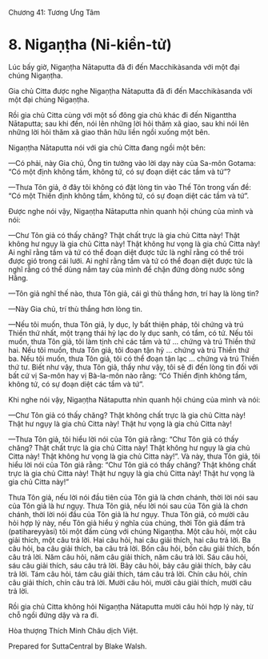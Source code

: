  

Chương 41: Tương Ưng Tâm

# 8\. Nigaṇṭha (Ni-kiền-tử)

Lúc bấy giờ, Nigaṇṭha Nātaputta đã đi đến Macchikàsanda với một đại chúng Nigaṇṭha.

Gia chủ Citta được nghe Nigaṇṭha Nātaputta đã đi đến Macchikàsanda với một đại chúng Nigaṇṭha.

Rồi gia chủ Citta cùng với một số đông gia chủ khác đi đến Niganttha Nātaputta; sau khi đến, nói lên những lời hỏi thăm xã giao, sau khi nói lên những lời hỏi thăm xã giao thân hữu liền ngồi xuống một bên.

Nigaṇṭha Nātaputta nói với gia chủ Citta đang ngồi một bên:

—Có phải, này Gia chủ, Ông tin tưởng vào lời dạy này của Sa-môn Gotama: “Có một định không tầm, không tứ, có sự đoạn diệt các tầm và tứ”?

—Thưa Tôn giả, ở đây tôi không có đặt lòng tin vào Thế Tôn trong vấn đề: “Có một Thiền định không tầm, không tứ, có sự đoạn diệt các tầm và tứ”.

Ðược nghe nói vậy, Nigaṇṭha Nātaputta nhìn quanh hội chúng của mình và nói:

—Chư Tôn giả có thấy chăng? Thật chất trực là gia chủ Citta này! Thật không hư ngụy là gia chủ Citta này! Thật không hư vọng là gia chủ Citta này! Ai nghĩ rằng tầm và tứ có thể đoạn diệt được tức là nghĩ rằng có thể trói được gió trong cái lưới. Ai nghĩ rằng tầm và tứ có thể đoạn diệt được tức là nghĩ rằng có thể dùng nắm tay của mình để chận đứng dòng nước sông Hằng.

—Tôn giả nghĩ thế nào, thưa Tôn giả, cái gì thù thắng hơn, trí hay là lòng tin?

—Này Gia chủ, trí thù thắng hơn lòng tin.

—Nếu tôi muốn, thưa Tôn giả, ly dục, ly bất thiện pháp, tôi chứng và trú Thiền thứ nhất, một trạng thái hỷ lạc do ly dục sanh, có tầm, có tứ. Nếu tôi muốn, thưa Tôn giả, tôi làm tịnh chỉ các tầm và tứ … chứng và trú Thiền thứ hai. Nếu tôi muốn, thưa Tôn giả, tôi đoạn tận hỷ … chứng và trú Thiền thứ ba. Nếu tôi muốn, thưa Tôn giả, tôi có thể đoạn tận lạc … chứng và trú Thiền thứ tư. Biết như vậy, thưa Tôn giả, thấy như vậy, tôi sẽ đi đến lòng tin đối với bất cứ vị Sa-môn hay vị Bà-la-môn nào rằng: “Có Thiền định không tầm, không tứ, có sự đoạn diệt các tầm và tứ”.

Khi nghe nói vậy, Nigaṇṭha Nātaputta nhìn quanh hội chúng của mình và nói:

—Chư Tôn giả có thấy chăng? Thật không chất trực là gia chủ Citta này! Thật hư ngụy là gia chủ Citta này! Thật hư vọng là gia chủ Citta này!

—Thưa Tôn giả, tôi hiểu lời nói của Tôn giả rằng: “Chư Tôn giả có thấy chăng? Thật chất trực là gia chủ Citta này! Thật không hư ngụy là gia chủ Citta này! Thật không hư vọng là gia chủ Citta này!”. Và này, thưa Tôn giả, tôi hiểu lời nói của Tôn giả rằng: “Chư Tôn giả có thấy chăng? Thật không chất trực là gia chủ Citta này! Thật hư ngụy là gia chủ Citta này! Thật hư vọng là gia chủ Citta này!”

Thưa Tôn giả, nếu lời nói đầu tiên của Tôn giả là chơn chánh, thời lời nói sau của Tôn giả là hư ngụy. Thưa Tôn giả, nếu lời nói sau của Tôn giả là chơn chánh, thời lời nói đầu của Tôn giả là hư ngụy. Thưa Tôn giả, có mười câu hỏi hợp lý này, nếu Tôn giả hiểu ý nghĩa của chúng, thời Tôn giả đấm trả (patihareyyàsi) tôi một đấm cùng với chúng Nigaṇṭha. Một câu hỏi, một câu giải thích, một câu trả lời. Hai câu hỏi, hai câu giải thích, hai câu trả lời. Ba câu hỏi, ba câu giải thích, ba câu trả lời. Bốn câu hỏi, bốn câu giải thích, bốn câu trả lời. Năm câu hỏi, năm câu giải thích, năm câu trả lời. Sáu câu hỏi, sáu câu giải thích, sáu câu trả lời. Bảy câu hỏi, bảy câu giải thích, bảy câu trả lời. Tám câu hỏi, tám câu giải thích, tám câu trả lời. Chín câu hỏi, chín câu giải thích, chín câu trả lời. Mười câu hỏi, mười câu giải thích, mười câu trả lời.

Rồi gia chủ Citta không hỏi Nigaṇṭha Nātaputta mười câu hỏi hợp lý này, từ chỗ ngồi đứng dậy và ra đi.

Hòa thượng Thích Minh Châu dịch Việt.

Prepared for SuttaCentral by Blake Walsh.